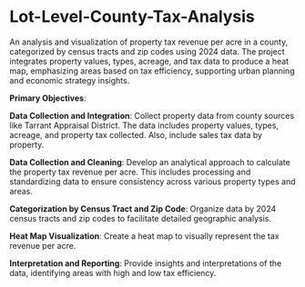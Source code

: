 # Lot-Level-County-Tax-Analysis

An analysis and visualization of property tax revenue per acre in a county, categorized by census tracts and zip codes using 2024 data. The project integrates property values, types, acreage, and tax data to produce a heat map, emphasizing areas based on tax efficiency, supporting urban planning and economic strategy insights.

<b>Primary Objectives</b>:

<b>Data Collection and Integration</b>: Collect property data from county sources like Tarrant Appraisal District. The data includes property values, types, acreage, and property tax collected. Also, include sales tax data by property.

<b>Data Collection and Cleaning</b>: Develop an analytical approach to calculate the property tax revenue per acre. This includes processing and standardizing data to ensure consistency across various property types and areas.

<b>Categorization by Census Tract and Zip Code</b>: Organize data by 2024 census tracts and zip codes to facilitate detailed geographic analysis.

<b>Heat Map Visualization</b>: Create a heat map to visually represent the tax revenue per acre. 

<b>Interpretation and Reporting</b>: Provide insights and interpretations of the data, identifying areas with high and low tax efficiency.
